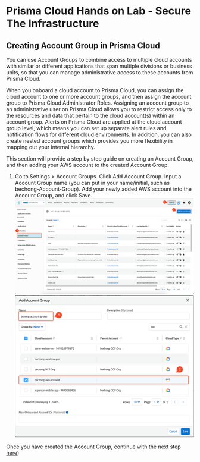 # Prisma Cloud Hands on Lab - Secure The Infrastructure
## Creating Account Group in Prisma Cloud
You can use Account Groups to combine access to multiple cloud accounts with similar or different applications that span multiple divisions or business units, so that you can manage administrative access to these accounts from Prisma Cloud.

When you onboard a cloud account to Prisma Cloud, you can assign the cloud account to one or more account groups, and then assign the account group to Prisma Cloud Administrator Roles. Assigning an account group to an administrative user on Prisma Cloud allows you to restrict access only to the resources and data that pertain to the cloud account(s) within an account group. Alerts on Prisma Cloud are applied at the cloud account group level, which means you can set up separate alert rules and notification flows for different cloud environments. In addition, you can also create nested account groups which provides you more flexibility in mapping out your internal hierarchy.

This section will provide a step by step guide on creating an Account Group, and then adding your AWS account to the created Account Group.

1. Go to Settings > Account Groups. Click Add Account Group. Input a Account Group name (you can put in your name/initial, such as bechong-Account-Group). Add your newly added AWS account into the Account Group, and click Save.
![alt text](/resources/pc-accountgroup-1.png?raw=true)
![alt text](/resources/pc-accountgroup-2.png?raw=true)

Once you have created the Account Group, continue with the next step [here](/07-ScanningwithTerraformCloud.md))